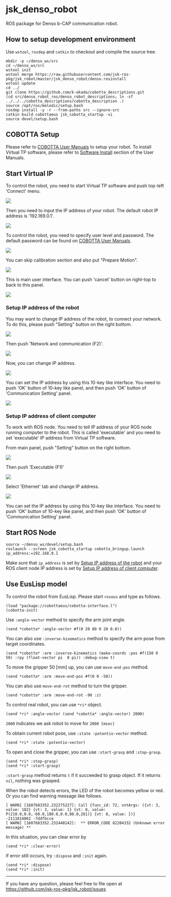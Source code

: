# jsk_denso_robot


ROS package for Denso b-CAP communication robot.


## How to setup development environment

Use `wstool`, `rosdep` and `catkin` to checkout and compile the source tree.

```
mkdir -p ~/denso_ws/src
cd ~/denso_ws/src
wstool init
wstool merge https://raw.githubusercontent.com/jsk-ros-pkg/jsk_robot/master/jsk_denso_robot/denso.rosinstall
wstool update
cd ../
git clone https://github.com/k-okada/cobotta_descriptions.git
(cd src/denso_robot_ros/denso_robot_descriptions; ln -sf ../../../cobotta_descriptions/cobotta_description .)
source /opt/ros/melodic/setup.bash
rosdep install -y -r --from-paths src --ignore-src
catkin build cobottaeus jsk_cobotta_startup -vi
source devel/setup.bash
```

## COBOTTA Setup

Please refer to [COBOTTA User Manuals](https://www.fa-manuals.denso-wave.com/jp/COBOTTA/007030/) to setup your robot.
To install Virtual TP software, please refer to [Software Install](https://www.fa-manuals.denso-wave.com/jp/COBOTTA/007263/) section of the User Manuals.

## Start Virtual IP

To control the robot, you need to start Virtual TP software and push top-left 'Connect' menu.


![](img/vtp-init.png)

Then you need to input the IP address of your robot. The default robot IP address is '192.169.0.1'.

![](img/vtp-connect.png)

To control the robot, you need to specify user level and password. The default password can be found on [COBOTTA User Manuals](https://www.fa-manuals.denso-wave.com/jp/COBOTTA/007030/).

![](img/vtp-login.png)

You can skip calibration section and also put "Prepare Motion".

![](img/vtp-skip.png)

This is main user interface. You can push 'cancel' button on right-top to back to this panel.

![](img/vtp-display.png)

### Setup IP address of the robot

You may want to change IP address of the robot, to connect your network. To do this, please push "Setting" button on the right bottom.

![](img/vtp-exec1.png)

Then push 'Network and communication (F2)'.

![](img/vtp-network1.png)

Now, you can change IP address.

![](img/vtp-network2.png)

You can set the IP address by using this 10-key like interface. You need to push 'OK' button of 10-key like panel, and then push 'OK' button of 'Communication Setting' panel.

![](img/vtp-network3.png)

### Setup IP address of client computer

To work with ROS node. You need to tell IP address of your ROS node running computer to the robot.
This is called 'executable' and you need to set 'executable' IP address from Virtual TP software.

From main panel, push "Setting" button on the right bottom.

![](img/vtp-exec2.png)

Then push 'Executable (F1)'

![](img/vtp-exec3.png)

Select 'Ethernet' tab and change IP address.

![](img/vtp-exec4.png)

You can set the IP address by using this 10-key like interface. You need to push 'OK' button of 10-key like panel, and then push 'OK' button of 'Communication Setting' panel.

## Start ROS Node

```
source ~/denso_ws/devel/setup.bash
roslaunch --screen jsk_cobotta_startup cobotta_bringup.launch ip_address:=192.168.0.1
```

Make sure that `ip_address` is set by [Setup IP address of the robot](#setup-ip-address-of-the-robot) and your ROS client node IP address is set by [Setup IP address of client computer](#setup-ip-address-of-client-computer).

## Use EusLisp model

To control the robot from EusLisp. Please start `roseus` and type as follows.

```
(load "package://cobottaeus/cobotta-interface.l")
(cobotta-init)
```

Use `:angle-vector` method to specify the arm joint angle.
```
(send *cobotta* :angle-vector #f(0 20 80 0 20 0.0))
```


You can also use `:inverse-kinematics` method to specify the arm pose from target coordinates.
```
(send *cobotta* :arm :inverse-kinematics (make-coords :pos #f(150 0 50) :rpy (float-vector pi  0 pi)) :debug-view t)
```

To move the gripper 50 [mm] up, you can use `move-end-pos` method.
```
(send *cobotta* :arm :move-end-pos #f(0 0 -50))
```

You can also use `move-end-rot` method to turn the gripper.
```
(send *cobotta* :arm :move-end-rot -90 :z)
```


To control real robot, you can use `*ri*` object.
```
(send *ri* :angle-vector (send *cobotta* :angle-vector) 2000)
```
`2000` indicates we ask robot to move for `2000 [msec]`

To obtain current robot pose, use `:state :potentio-vector` method.
```
(send *ri* :state :potentio-vector)
```

To open and close the gripper, you can use `:start-grasp` and `:stop-grasp`.
```
(send *ri* :stop-grasp)
(send *ri* :start-grasp)
```

`:start-grasp` method returns `t` if it succeeded to grasp object. If it returns `nil`, nothing was grasped.

When the robot detects errors, the LED of the robot becomes yellow or red. Or you can find warning message like follows.
```
[ WARN] [1607683352.232275227]: Call {func_id: 72, vntArgs: ({vt: 3, value: 182} {vt: 3, value: 1} {vt: 8, value: P(210.0,0.0,-60.0,180.0,0.0,80.0,261)} {vt: 8, value: })}
-2111814862 -7ddfbcce
[ WARN] [1607683352.232440142]:  ** ERROR_CODE 82204332 (Unknown error message) **
```
In this situation, you can clear error by
```
(send *ri* :clear-error)
```

If error still occurs, try `:dispose` and `:init` again.
```
(send *ri* :dispose)
(send *ri* :init)
```

---
If you have any question, please feel free to file open at https://github.com/jsk-ros-pkg/jsk_robot/issues
